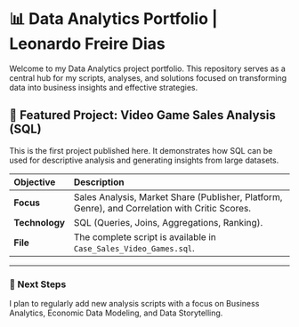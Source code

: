 # 📊 Data Analytics Portfolio | Leonardo Freire Dias

Welcome to my Data Analytics project portfolio. This repository serves as a central hub for my scripts, analyses, and solutions focused on transforming data into business insights and effective strategies.

## 🚀 Featured Project: Video Game Sales Analysis (SQL)

This is the first project published here. It demonstrates how SQL can be used for descriptive analysis and generating insights from large datasets.

| Objective | Description |
|:----------|:------------|
| **Focus** | Sales Analysis, Market Share (Publisher, Platform, Genre), and Correlation with Critic Scores. |
| **Technology** | SQL (Queries, Joins, Aggregations, Ranking). |
| **File** | The complete script is available in `Case_Sales_Video_Games.sql`. |

---

### 🌱 Next Steps
I plan to regularly add new analysis scripts with a focus on Business Analytics, Economic Data Modeling, and Data Storytelling.
